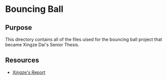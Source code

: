 # Bouncing Ball

## Purpose
This directory contains all of the files uised for the bouncing ball
project that became Xingze Dai's Senior Thesis.

## Resources

- [Xingze's Report](../../doc/Honors_Capstone_Report_-_Xingze_Dai.pdf)